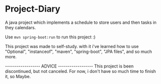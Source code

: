 # Project-Diary
A java project which implements a schedule to store users and then tasks in they calendars.

Use `mvn spring-boot:run` to run this project :)

This project was made to self-study. with it i've learned how to use "Optional", 
"instanceof", "maven", "spring-boot", "JPA files", and so much more.

------------------  ADVICE  ------------------ 
This project is been discontinued, but not canceled. 
For now, i don't have so much time to finish it, so Maybe<Later>. 


